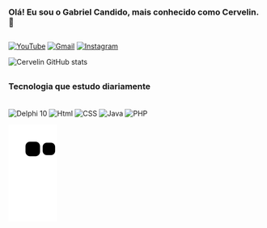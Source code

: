 ### Olá! Eu sou o Gabriel Candido, mais conhecido como Cervelin. 👋
##
[![YouTube](https://img.shields.io/badge/YouTube-FF0000?style=for-the-badge&logo=youtube&logoColor=white)](https://www.youtube.com/channel/UCGYY-ys9SjztD_mMjvNYWrg)
[![Gmail](https://img.shields.io/badge/Gmail-D14836?style=for-the-badge&logo=gmail&logoColor=white
)](gabriel.antonio.candido@gmail.com)
[![Instagram](https://img.shields.io/badge/Instagram-E4405F?style=for-the-badge&logo=instagram&logoColor=white)](https://www.instagram.com/cerve048/)

![Cervelin GitHub stats](https://github-readme-stats.vercel.app/api?username=Cervel1n&show_icons=true&theme=tokyonight)
##
### Tecnologia que estudo diariamente

<div style="dysplay: inline_block"><br/>
<img align="center" alt="Delphi 10" src="https://img.shields.io/badge/Delphi_RAD_Studio-B22222?style=for-the-badge&logo=delphi&logoColor=white"/>
<img align="center" alt="Html" src="https://img.shields.io/badge/HTML-239120?style=for-the-badge&logo=html5&logoColor=white"/>
<img align="center" alt="CSS" src="https://img.shields.io/badge/CSS-239120?&style=for-the-badge&logo=css3&logoColor=white"/>
<img align="center" alt="Java" src="https://img.shields.io/badge/Java-ED8B00?style=for-the-badge&logo=openjdk&logoColor=white"/>
<img align="center" alt="PHP" src="https://img.shields.io/badge/PHP-777BB4?style=for-the-badge&logo=php&logoColor=white"/>
</div>

![snake gif](https://github.com/Cervel1n/Cervel1n/blob/output/github-contribution-grid-snake.svg)

